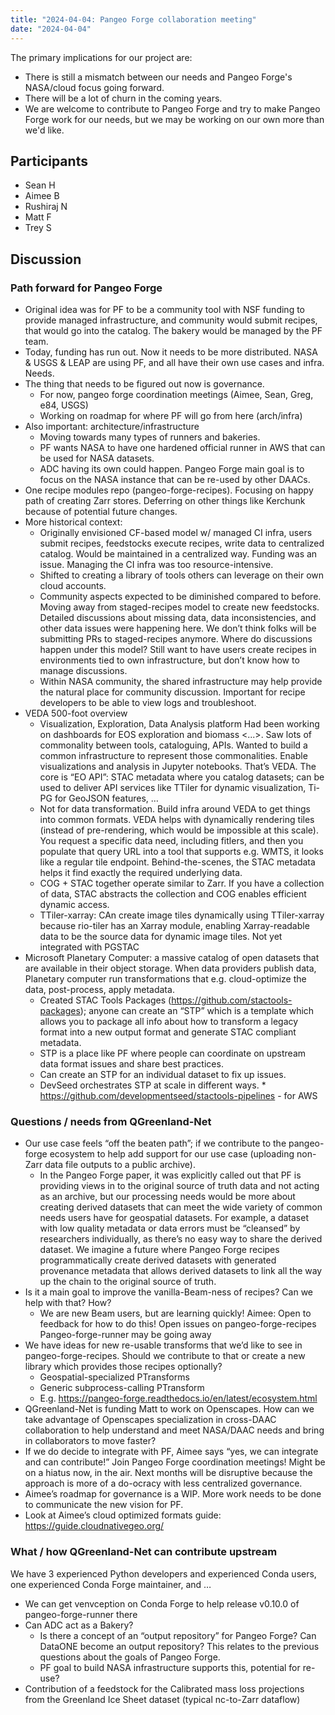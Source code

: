 ```yaml
---
title: "2024-04-04: Pangeo Forge collaboration meeting"
date: "2024-04-04"
---
```


The primary implications for our project are:

* There is still a mismatch between our needs and Pangeo Forge's NASA/cloud focus going
  forward.
* There will be a lot of churn in the coming years.
* We are welcome to contribute to Pangeo Forge and try to make Pangeo Forge work for our
  needs, but we may be working on our own more than we'd like.



## Participants

* Sean H
* Aimee B
* Rushiraj N
* Matt F
* Trey S


## Discussion

### Path forward for Pangeo Forge

* Original idea was for PF to be a community tool with NSF funding to provide managed
infrastructure, and community would submit recipes, that would go into the catalog. The
bakery would be managed by the PF team.
* Today, funding has run out. Now it needs to be more distributed. NASA & USGS & LEAP are
using PF, and all have their own use cases and infra. Needs.
* The thing that needs to be figured out now is governance.
    * For now, pangeo forge coordination meetings (Aimee, Sean, Greg, e84, USGS)
    * Working on roadmap for where PF will go from here (arch/infra)
* Also important: architecture/infrastructure
    * Moving towards many types of runners and bakeries.
    * PF wants NASA to have one hardened official runner in AWS that can be used for NASA
      datasets.
    * ADC having its own could happen. Pangeo Forge main goal is to focus on the NASA
      instance that can be re-used by other DAACs.
* One recipe modules repo (pangeo-forge-recipes). Focusing on happy path of creating Zarr
  stores. Deferring on other things like Kerchunk because of potential future changes.
* More historical context:
    * Originally envisioned CF-based model w/ managed CI infra, users submit recipes,
      feedstocks execute recipes, write data to centralized catalog. Would be maintained in a
      centralized way. Funding was an issue. Managing the CI infra was too resource-intensive.
    * Shifted to creating a library of tools others can leverage on their own cloud accounts.
    * Community aspects expected to be diminished compared to before. Moving away from
      staged-recipes model to create new feedstocks. Detailed discussions about missing data,
      data inconsistencies, and other data issues were happening here. We don’t think folks
      will be submitting PRs to staged-recipes anymore. Where do discussions happen under this
      model? Still want to have users create recipes in environments tied to own
      infrastructure, but don’t know how to manage discussions.
    * Within NASA community, the shared infrastructure may help provide the natural place for
      community discussion. Important for recipe developers to be able to view logs and
      troubleshoot.
* VEDA 500-foot overview
    * Visualization, Exploration, Data Analysis platform
      Had been working on dashboards for EOS exploration and biomass <...>. Saw lots of
      commonality between tools, cataloguing, APIs. Wanted to build a common infrastructure to
      represent those commonalities. Enable visualizations and analysis in Jupyter notebooks.
      That’s VEDA. The core is “EO API”: STAC metadata where you catalog datasets; can be used
      to deliver API services like TTiler for dynamic visualization, Ti-PG for GeoJSON
      features, …
    * Not for data transformation. Build infra around VEDA to get things into common formats.
      VEDA helps with dynamically rendering tiles (instead of pre-rendering, which would be
      impossible at this scale). You request a specific data need, including fitlers, and then
      you populate that query URL into a tool that supports e.g. WMTS, it looks like a regular
      tile endpoint. Behind-the-scenes, the STAC metadata helps it find exactly the required
      underlying data.
    * COG + STAC together operate similar to Zarr. If you have a collection of data, STAC
      abstracts the collection and COG enables efficient dynamic access.
    * TTiler-xarray: CAn create image tiles dynamically using TTiler-xarray because rio-tiler
      has an Xarray module, enabling Xarray-readable data to be the source data for dynamic
      image tiles. Not yet integrated with PGSTAC
* Microsoft Planetary Computer: a massive catalog of open datasets that are available in
  their object storage. When data providers publish data, Planetary computer run
  transformations that e.g. cloud-optimize the data, post-process, apply metadata.
    * Created STAC Tools Packages (https://github.com/stactools-packages); anyone can create
      an “STP” which is a template which allows you to package all info about how to transform
      a legacy format into a new output format and generate STAC compliant metadata.
    * STP is a place like PF where people can coordinate on upstream data format issues and
      share best practices. 
    * Can create an STP for an individual dataset to fix up issues.
    * DevSeed orchestrates STP at scale in different ways. 
          * https://github.com/developmentseed/stactools-pipelines - for AWS

### Questions / needs from QGreenland-Net

* Our use case feels “off the beaten path”; if we contribute to the pangeo-forge ecosystem
  to help add support for our use case (uploading non-Zarr data file outputs to a public
  archive).
    * In the Pangeo Forge paper, it was explicitly called out that PF is providing views in to
      the original source of truth data and not acting as an archive, but our processing needs
      would be more about creating derived datasets that can meet the wide variety of common
      needs users have for geospatial datasets. For example, a dataset with low quality
      metadata or data errors must be “cleansed” by researchers individually, as there’s no
      easy way to share the derived dataset. We imagine a future where Pangeo Forge recipes
      programmatically create derived datasets with generated provenance metadata that allows
      derived datasets to link all the way up the chain to the original source of truth.
* Is it a main goal to improve the vanilla-Beam-ness of recipes? Can we help with that?
  How?
    * We are new Beam users, but are learning quickly!
      Aimee: Open to feedback for how to do this! Open issues on pangeo-forge-recipes
      Pangeo-forge-runner may be going away
* We have ideas for new re-usable transforms that we’d like to see in
  pangeo-forge-recipes. Should we contribute to that or create a new library which
  provides those recipes optionally?
    * Geospatial-specialized PTransforms
    * Generic subprocess-calling PTransform
    * E.g. https://pangeo-forge.readthedocs.io/en/latest/ecosystem.html 
* QGreenland-Net is funding Matt to work on Openscapes. How can we take advantage of
  Openscapes specialization in cross-DAAC collaboration to help understand and meet
  NASA/DAAC needs and bring in collaborators to move faster?
* If we do decide to integrate with PF, Aimee says “yes, we can integrate and can
  contribute!” Join Pangeo Forge coordination meetings! Might be on a hiatus now, in the
  air. Next months will be disruptive because the approach is more of a do-ocracy with
  less centralized governance. 
* Aimee’s roadmap for governance is a WIP. More work needs to be done to communicate the
  new vision for PF.
* Look at Aimee’s cloud optimized formats guide: https://guide.cloudnativegeo.org/ 



### What / how QGreenland-Net can contribute upstream

We have 3 experienced Python developers and experienced Conda users, one experienced
Conda Forge maintainer, and …

* We can get venvception on Conda Forge to help release v0.10.0 of pangeo-forge-runner
  there
* Can ADC act as a Bakery?
    * Is there a concept of an “output repository” for Pangeo Forge? Can DataONE become an
      output repository? This relates to the previous questions about the goals of Pangeo
      Forge.
    * PF goal to build NASA infrastructure supports this, potential for re-use?
* Contribution of a feedstock for the Calibrated mass loss projections from the Greenland
  Ice Sheet dataset (typical nc-to-Zarr dataflow)
